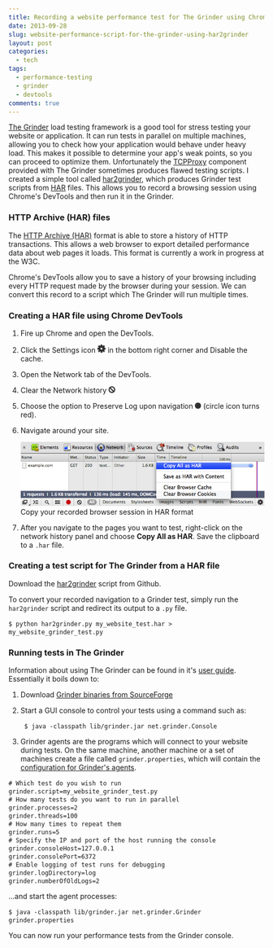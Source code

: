 ```yaml
---
title: Recording a website performance test for The Grinder using Chrome DevTools
date: 2013-09-28
slug: website-performance-script-for-the-grinder-using-har2grinder
layout: post
categories:
  - tech
tags:
  - performance-testing
  - grinder
  - devtools
comments: true
---
```


[The Grinder][grinder] load testing framework is a good tool for stress testing your website or application. It can run tests in parallel on multiple machines, allowing you to check how your application would behave under heavy load. This makes it possible to determine your app's weak points, so you can proceed to optimize them. Unfortunately the [TCPProxy][tcpproxy] component provided with The Grinder sometimes produces flawed testing scripts. 
I created a simple tool called [har2grinder][har2grinder], which produces Grinder test scripts from [HAR][har] files. This allows you to record a browsing session using Chrome's DevTools and then run it in the Grinder.

<!-- more -->


### HTTP Archive (HAR) files

The [HTTP Archive (HAR)][har] format is able to store a history of HTTP transactions. This allows a web browser to export detailed performance data about web pages it loads. This format is currently a work in progress at the W3C.

Chrome's DevTools allow you to save a history of your browsing including every HTTP request made by the browser during your session. We can convert this record to a script which The Grinder will run multiple times.

### Creating a HAR file using Chrome DevTools

1. Fire up Chrome and open the DevTools.

2. Click the Settings icon 
![Settings icon](/images/illustrations/2013-09-28/gear_icon.png) in the bottom right corner and Disable the cache.

3. Open the Network tab of the DevTools.

4. Clear the Network history 
![No entry icon](/images/illustrations/2013-09-28/clear_icon.png)

5. Choose the option to Preserve Log upon navigation 
![No entry icon](/images/illustrations/2013-09-28/record_icon.png)
(circle icon turns red).

6. Navigate around your site.

    <div class="figure">
    <img src="/images/illustrations/2013-09-28/recording_session.png">
    <div class="legend">Copy your recorded browser session in HAR format</div>
    </div>

7. After you navigate to the pages you want to test, right-click on the network history panel and choose **Copy All as HAR**. Save the clipboard to a `.har` file.



### Creating a test script for The Grinder from a HAR file

Download the [har2grinder][har2grinder] script from Github.

To convert your recorded navigation to a Grinder test, simply run the `har2grinder` script and redirect its output to a `.py` file.

    $ python har2grinder.py my_website_test.har > my_website_grinder_test.py


### Running tests in The Grinder

Information about using The Grinder can be found in it's [user guide][grinder_manual]. Essentially it boils down to:

1. Download [Grinder binaries from SourceForge][grinder_binaries]
2. Start a GUI console to control your tests using a command such as:

        $ java -classpath lib/grinder.jar net.grinder.Console

3. Grinder agents are the programs which will connect to your website during tests. On the same machine, another machine or a set of machines create a file called `grinder.properties`, which will contain the [configuration for Grinder's agents][grinder_properties].

```properties title="grinder.properties"
# Which test do you wish to run
grinder.script=my_website_grinder_test.py
# How many tests do you want to run in parallel
grinder.processes=2
grinder.threads=100
# How many times to repeat them
grinder.runs=5
# Specify the IP and port of the host running the console
grinder.consoleHost=127.0.0.1
grinder.consolePort=6372
# Enable logging of test runs for debugging
grinder.logDirectory=log
grinder.numberOfOldLogs=2
```

...and start the agent processes:

    $ java -classpath lib/grinder.jar net.grinder.Grinder grinder.properties

You can now run your performance tests from the Grinder console.


[grinder]: http://grinder.sourceforge.net  "The Grinder, a Java Load Testing Framework"
[grinder_manual]: http://grinder.sourceforge.net/g3/getting-started.html#howtostart "Getting started with The Grinder"
[grinder_binaries]: http://sourceforge.net/projects/grinder/ "Grinder Binaries on SourceForge"
[grinder_properties]: http://grinder.sourceforge.net/g3/properties.html "Grinder Properties file"
[har]: https://dvcs.w3.org/hg/webperf/raw-file/tip/specs/HAR/Overview.html "HTTP Archive (HAR) format"
[tcpproxy]: http://grinder.sourceforge.net/g3/tcpproxy.html "The Grinder's TCPProxy"
[har2grinder]: http://github.com/postrational/har2grinder/ "har2grinder on GitHub"
